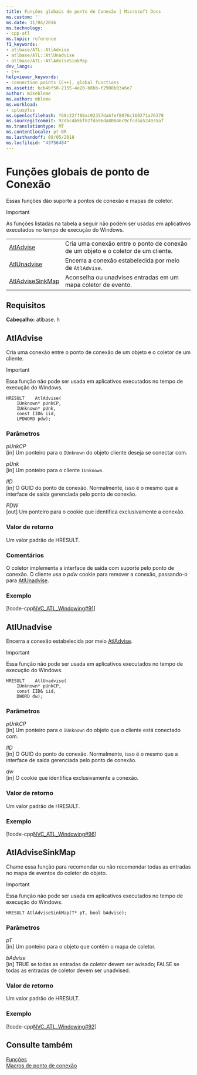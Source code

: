 ```yaml
---
title: Funções globais de ponto de Conexão | Microsoft Docs
ms.custom: ''
ms.date: 11/04/2016
ms.technology:
- cpp-atl
ms.topic: reference
f1_keywords:
- atlbase/ATL::AtlAdvise
- atlbase/ATL::AtlUnadvise
- atlbase/ATL::AtlAdviseSinkMap
dev_langs:
- C++
helpviewer_keywords:
- connection points [C++], global functions
ms.assetid: bcb4bf50-2155-4e20-b8bb-f2908b03a6e7
author: mikeblome
ms.author: mblome
ms.workload:
- cplusplus
ms.openlocfilehash: f68c22ff88ac92357dabfef8076c160271a76378
ms.sourcegitcommit: 92dbc4b9bf82fda96da80846c9cfcdba524035af
ms.translationtype: MT
ms.contentlocale: pt-BR
ms.lasthandoff: 09/05/2018
ms.locfileid: "43756484"
---
```

# <a name="connection-point-global-functions"></a>Funções globais de ponto de Conexão

Essas funções dão suporte a pontos de conexão e mapas de coletor.

> [!IMPORTANT]
>  As funções listadas na tabela a seguir não podem ser usadas em aplicativos executados no tempo de execução do Windows.

|||
|-|-|
|[AtlAdvise](#atladvise)|Cria uma conexão entre o ponto de conexão de um objeto e o coletor de um cliente.|
|[AtlUnadvise](#atlunadvise)|Encerra a conexão estabelecida por meio de `AtlAdvise`.|
|[AtlAdviseSinkMap](#atladvisesinkmap)|Aconselha ou unadvises entradas em um mapa coletor de evento.|  

## <a name="requirements"></a>Requisitos

**Cabeçalho:** atlbase. h

##  <a name="atladvise"></a>  AtlAdvise

Cria uma conexão entre o ponto de conexão de um objeto e o coletor de um cliente.

> [!IMPORTANT]
>  Essa função não pode ser usada em aplicativos executados no tempo de execução do Windows.

```
HRESULT    AtlAdvise(
    IUnknown* pUnkCP,
    IUnknown* pUnk,
    const IID& iid,
    LPDWORD pdw);
```

### <a name="parameters"></a>Parâmetros

*pUnkCP*  
[in] Um ponteiro para o `IUnknown` do objeto cliente deseja se conectar com.

*pUnk*  
[in] Um ponteiro para o cliente `IUnknown`.

*IID*  
[in] O GUID do ponto de conexão. Normalmente, isso é o mesmo que a interface de saída gerenciada pelo ponto de conexão.

*PDW*  
[out] Um ponteiro para o cookie que identifica exclusivamente a conexão.

### <a name="return-value"></a>Valor de retorno

Um valor padrão de HRESULT.

### <a name="remarks"></a>Comentários

O coletor implementa a interface de saída com suporte pelo ponto de conexão. O cliente usa o *pdw* cookie para remover a conexão, passando-o para [AtlUnadvise](#atlunadvise).

### <a name="example"></a>Exemplo

[!code-cpp[NVC_ATL_Windowing#91](../../atl/codesnippet/cpp/connection-point-global-functions_1.cpp)]

##  <a name="atlunadvise"></a>  AtlUnadvise

Encerra a conexão estabelecida por meio [AtlAdvise](#atladvise).

> [!IMPORTANT]
>  Essa função não pode ser usada em aplicativos executados no tempo de execução do Windows.

```
HRESULT    AtlUnadvise(
    IUnknown* pUnkCP,
    const IID& iid,
    DWORD dw);
```

### <a name="parameters"></a>Parâmetros

*pUnkCP*  
[in] Um ponteiro para o `IUnknown` do objeto que o cliente está conectado com.

*IID*  
[in] O GUID do ponto de conexão. Normalmente, isso é o mesmo que a interface de saída gerenciada pelo ponto de conexão.

*dw*  
[in] O cookie que identifica exclusivamente a conexão.

### <a name="return-value"></a>Valor de retorno

Um valor padrão de HRESULT.

### <a name="example"></a>Exemplo

[!code-cpp[NVC_ATL_Windowing#96](../../atl/codesnippet/cpp/connection-point-global-functions_2.cpp)]

##  <a name="atladvisesinkmap"></a>  AtlAdviseSinkMap

Chame essa função para recomendar ou não recomendar todas as entradas no mapa de eventos do coletor do objeto.

> [!IMPORTANT]
>  Essa função não pode ser usada em aplicativos executados no tempo de execução do Windows.

```
HRESULT AtlAdviseSinkMap(T* pT, bool bAdvise);
```

### <a name="parameters"></a>Parâmetros

*pT*  
[in] Um ponteiro para o objeto que contém o mapa de coletor.

*bAdvise*  
[in] TRUE se todas as entradas de coletor devem ser avisado; FALSE se todas as entradas de coletor devem ser unadvised.

### <a name="return-value"></a>Valor de retorno

Um valor padrão de HRESULT.

### <a name="example"></a>Exemplo

[!code-cpp[NVC_ATL_Windowing#92](../../atl/codesnippet/cpp/connection-point-global-functions_3.h)]

## <a name="see-also"></a>Consulte também

[Funções](../../atl/reference/atl-functions.md)   
[Macros de ponto de conexão](../../atl/reference/connection-point-macros.md)
